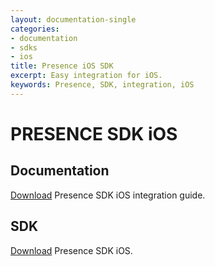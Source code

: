 ```yaml
---
layout: documentation-single
categories:
- documentation
- sdks
- ios
title: Presence iOS SDK
excerpt: Easy integration for iOS.
keywords: Presence, SDK, integration, iOS
---
```


# PRESENCE SDK iOS

## Documentation

[Download](/products-and-docs/sdks/presence/ios/Presence_SDK_IOS.pdf) Presence SDK iOS integration guide.

## SDK

[Download](/products-and-docs/sdks/presence/ios/iOS_Presence_SDK-Version_1_2_0.zip) Presence SDK iOS.
